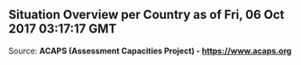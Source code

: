 ## Situation Overview per Country as of Fri, 06 Oct 2017 03:17:17 GMT

Source: **ACAPS (Assessment Capacities Project) - https://www.acaps.org**